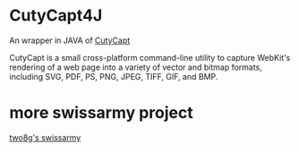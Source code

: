 # CutyCapt4J

An wrapper in JAVA of [CutyCapt](#http://cutycapt.sourceforge.net/)

CutyCapt is a small cross-platform command-line utility to capture WebKit's rendering of a web page into a variety of vector and bitmap formats, including SVG, PDF, PS, PNG, JPEG, TIFF, GIF, and BMP.

# more swissarmy project

[two8g's swissarmy](#https://github.com/two8g/swissarmy.git)